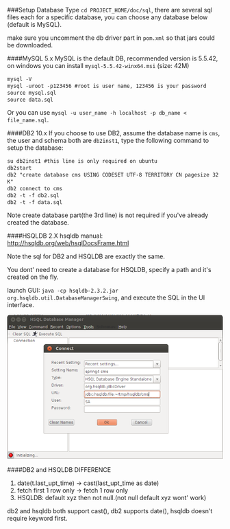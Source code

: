 ###Setup Database
Type `cd PROJECT_HOME/doc/sql`, there are several sql files each for a specific database, you can choose any database below (default is MySQL).

make sure you uncomment the db driver part in `pom.xml` so that jars could be downloaded.

####MySQL 5.x
MySQL is the default DB, recommended version is 5.5.42, on windows
you can install `mysql-5.5.42-winx64.msi` (size: 42M)

	mysql -V
	mysql -uroot -p123456 #root is user name, 123456 is your password
	source mysql.sql
	source data.sql

Or you can use `mysql -u user_name -h localhost -p db_name < file_name.sql`.

####DB2 10.x
If you choose to use DB2, assume the database name is `cms`, the user and schema both are `db2inst1`,
type the following command to setup the database:

    su db2inst1 #this line is only required on ubuntu
    db2start
    db2 "create database cms USING CODESET UTF-8 TERRITORY CN pagesize 32 K"
    db2 connect to cms
    db2 -t -f db2.sql
    db2 -t -f data.sql

Note create database part(the 3rd line) is not required if you've already created the database.

####HSQLDB 2.X
hsqldb manual: http://hsqldb.org/web/hsqlDocsFrame.html

Note the sql for DB2 and HSQLDB are exactly the same.

You dont' need to create a database for HSQLDB, specify a path and it's created on the fly.

launch GUI: `java -cp hsqldb-2.3.2.jar org.hsqldb.util.DatabaseManagerSwing`, and execute the SQL in the UI interface.

![hsqldb](doc/images/db/hsqldb.png)



####DB2 and HSQLDB DIFFERENCE
1. date(t.last_upt_time) -> cast(last_upt_time as date)
2. fetch first 1 row only -> fetch 1 row only
3. HSQLDB:  default xyz then not null.(not null default xyz wont' work)

db2 and hsqldb both support cast(), db2 supports date(), hsqldb doesn't require keyword first.
